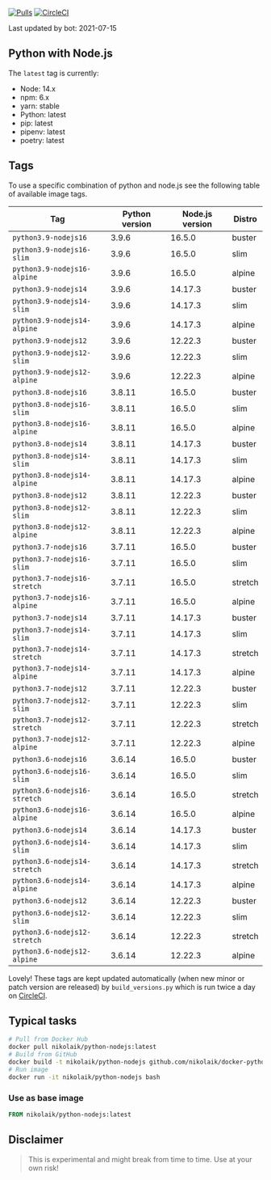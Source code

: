 [![Pulls](https://img.shields.io/docker/pulls/nikolaik/python-nodejs.svg?style=flat-square)](https://hub.docker.com/r/nikolaik/python-nodejs/)
[![CircleCI](https://img.shields.io/circleci/project/github/nikolaik/docker-python-nodejs.svg?style=flat-square)](https://circleci.com/gh/nikolaik/docker-python-nodejs)

Last updated by bot: 2021-07-15

## Python with Node.js
The `latest` tag is currently:

- Node: 14.x
- npm: 6.x
- yarn: stable
- Python: latest
- pip: latest
- pipenv: latest
- poetry: latest

## Tags
To use a specific combination of python and node.js see the following table of available image tags.

Tag | Python version | Node.js version | Distro
--- | --- | --- | ---
`python3.9-nodejs16` | 3.9.6 | 16.5.0 | buster
`python3.9-nodejs16-slim` | 3.9.6 | 16.5.0 | slim
`python3.9-nodejs16-alpine` | 3.9.6 | 16.5.0 | alpine
`python3.9-nodejs14` | 3.9.6 | 14.17.3 | buster
`python3.9-nodejs14-slim` | 3.9.6 | 14.17.3 | slim
`python3.9-nodejs14-alpine` | 3.9.6 | 14.17.3 | alpine
`python3.9-nodejs12` | 3.9.6 | 12.22.3 | buster
`python3.9-nodejs12-slim` | 3.9.6 | 12.22.3 | slim
`python3.9-nodejs12-alpine` | 3.9.6 | 12.22.3 | alpine
`python3.8-nodejs16` | 3.8.11 | 16.5.0 | buster
`python3.8-nodejs16-slim` | 3.8.11 | 16.5.0 | slim
`python3.8-nodejs16-alpine` | 3.8.11 | 16.5.0 | alpine
`python3.8-nodejs14` | 3.8.11 | 14.17.3 | buster
`python3.8-nodejs14-slim` | 3.8.11 | 14.17.3 | slim
`python3.8-nodejs14-alpine` | 3.8.11 | 14.17.3 | alpine
`python3.8-nodejs12` | 3.8.11 | 12.22.3 | buster
`python3.8-nodejs12-slim` | 3.8.11 | 12.22.3 | slim
`python3.8-nodejs12-alpine` | 3.8.11 | 12.22.3 | alpine
`python3.7-nodejs16` | 3.7.11 | 16.5.0 | buster
`python3.7-nodejs16-slim` | 3.7.11 | 16.5.0 | slim
`python3.7-nodejs16-stretch` | 3.7.11 | 16.5.0 | stretch
`python3.7-nodejs16-alpine` | 3.7.11 | 16.5.0 | alpine
`python3.7-nodejs14` | 3.7.11 | 14.17.3 | buster
`python3.7-nodejs14-slim` | 3.7.11 | 14.17.3 | slim
`python3.7-nodejs14-stretch` | 3.7.11 | 14.17.3 | stretch
`python3.7-nodejs14-alpine` | 3.7.11 | 14.17.3 | alpine
`python3.7-nodejs12` | 3.7.11 | 12.22.3 | buster
`python3.7-nodejs12-slim` | 3.7.11 | 12.22.3 | slim
`python3.7-nodejs12-stretch` | 3.7.11 | 12.22.3 | stretch
`python3.7-nodejs12-alpine` | 3.7.11 | 12.22.3 | alpine
`python3.6-nodejs16` | 3.6.14 | 16.5.0 | buster
`python3.6-nodejs16-slim` | 3.6.14 | 16.5.0 | slim
`python3.6-nodejs16-stretch` | 3.6.14 | 16.5.0 | stretch
`python3.6-nodejs16-alpine` | 3.6.14 | 16.5.0 | alpine
`python3.6-nodejs14` | 3.6.14 | 14.17.3 | buster
`python3.6-nodejs14-slim` | 3.6.14 | 14.17.3 | slim
`python3.6-nodejs14-stretch` | 3.6.14 | 14.17.3 | stretch
`python3.6-nodejs14-alpine` | 3.6.14 | 14.17.3 | alpine
`python3.6-nodejs12` | 3.6.14 | 12.22.3 | buster
`python3.6-nodejs12-slim` | 3.6.14 | 12.22.3 | slim
`python3.6-nodejs12-stretch` | 3.6.14 | 12.22.3 | stretch
`python3.6-nodejs12-alpine` | 3.6.14 | 12.22.3 | alpine

Lovely! These tags are kept updated automatically (when new minor or patch version are released) by `build_versions.py` which is run twice a day on [CircleCI](https://circleci.com/gh/nikolaik/docker-python-nodejs).

## Typical tasks
```bash
# Pull from Docker Hub
docker pull nikolaik/python-nodejs:latest
# Build from GitHub
docker build -t nikolaik/python-nodejs github.com/nikolaik/docker-python-nodejs
# Run image
docker run -it nikolaik/python-nodejs bash
```

### Use as base image
```Dockerfile
FROM nikolaik/python-nodejs:latest
```

## Disclaimer
> This is experimental and might break from time to time. Use at your own risk!
